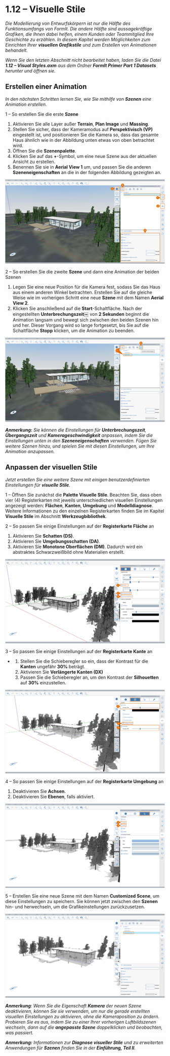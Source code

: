# 1.12 – Visuelle Stile

_Die Modellierung von Entwurfskörpern ist nur die Hälfte des Funktionsumfangs von FormIt. Die andere Hälfte sind aussagekräftige Grafiken, die Ihnen dabei helfen, einem Kunden oder Teammitglied Ihre Geschichte zu erzählen. In diesem Kapitel werden Möglichkeiten zum Einrichten Ihrer_ _**visuellen Grafikstile**_ _und zum Erstellen von Animationen behandelt._

_Wenn Sie den letzten Abschnitt nicht bearbeitet haben, laden Sie die Datei_ _**1.12 – Visual Styles.axm**_ _aus dem Ordner_ _**FormIt Primer Part 1 Datasets** herunter und öffnen sie._

## **Erstellen einer Animation**

_In den nächsten Schritten lernen Sie, wie Sie mithilfe von_ _**Szenen**_ _eine Animation erstellen._

1 – So erstellen Sie die erste **Szene**

1. Aktivieren Sie alle Layer außer **Terrain**, **Plan Image** und **Massing**.
2. Stellen Sie sicher, dass der Kameramodus auf **Perspektivisch \(VP\)** eingestellt ist, und positionieren Sie die Kamera so, dass das gesamte Haus ähnlich wie in der Abbildung unten etwas von oben betrachtet wird.
3. Öffnen Sie die **Szenenpalette**.
4. Klicken Sie auf das **+**-Symbol, um eine neue Szene aus der aktuellen Ansicht zu erstellen.
5. Benennen Sie sie in **Aerial View 1** um, und passen Sie die anderen **Szeneneigenschaften** an die in der folgenden Abbildung gezeigten an.

![](../../.gitbook/assets/0%20%2817%29.png)

2 – So erstellen Sie die zweite **Szene** und dann eine Animation der beiden Szenen

1. Legen Sie eine neue Position für die Kamera fest, sodass Sie das Haus aus einem anderen Winkel betrachten. Erstellen Sie auf die gleiche Weise wie im vorherigen Schritt eine neue **Szene** mit dem Namen **Aerial View 2**.
2. Klicken Sie anschließend auf die **Start**-Schaltfläche. Nach der eingestellten **Unterbrechungszeit**￼ von **2 Sekunden** beginnt die Animation langsam und bewegt sich zwischen den beiden Szenen hin und her. Dieser Vorgang wird so lange fortgesetzt, bis Sie auf die Schaltfläche **Stopp** klicken, um die Animation zu beenden.

![](../../.gitbook/assets/1%20%2812%29.png)

_**Anmerkung:**_ _Sie können die Einstellungen für_ _**Unterbrechungszeit**,_ _**Übergangszeit** und_ _**Kamerageschwindigkeit**_ _anpassen, indem Sie die Einstellungen unten in den_ _**Szeneneigenschaften** verwenden. Fügen Sie weitere Szenen hinzu, und spielen Sie mit diesen Einstellungen, um Ihre Animation anzupassen._

## **Anpassen der visuellen Stile**

_Jetzt erstellen Sie eine weitere Szene mit einigen benutzerdefinierten Einstellungen für **visuelle Stile**._

1 – Öffnen Sie zunächst die **Palette Visuelle Stile**. Beachten Sie, dass oben vier \(4\) Registerkarten mit jeweils unterschiedlichen visuellen Einstellungen angezeigt werden: **Flächen**, **Kanten**, **Umgebung** und **Modelldiagnose**. Weitere Informationen zu den einzelnen Registerkarten finden Sie im Kapitel **Visuelle Stile** im Abschnitt **Werkzeugbibliothek**.

2 – So passen Sie einige Einstellungen auf der **Registerkarte Fläche** an

1. Aktivieren Sie **Schatten \(DS\)**.
2. Aktivieren Sie **Umgebungsschatten \(DA\)**.
3. Aktivieren Sie **Monotone Oberflächen \(DM\)**. Dadurch wird ein abstraktes Schwarzweißbild ohne Materialien erstellt.

![](../../.gitbook/assets/2%20%2820%29.png)

3 – So passen Sie einige Einstellungen auf der **Registerkarte Kante** an

* 
   1. Stellen Sie die Schieberegler so ein, dass der Kontrast für die **Kanten** ungefähr **30%** beträgt.
   2. Aktivieren Sie **Verlängerte Kanten \(DX\)**
   3. Passen Sie die Schieberegler an, um den Kontrast der **Silhouetten** auf **30%** einzustellen.

![](../../.gitbook/assets/3%20%2811%29.png)

4 – So passen Sie einige Einstellungen auf der **Registerkarte Umgebung** an

1. Deaktivieren Sie **Achsen**.
2. Deaktivieren Sie **Ebenen**, falls aktiviert.

![](../../.gitbook/assets/4%20%288%29.png)

5 – Erstellen Sie eine neue Szene mit dem Namen **Customized Scene**, um diese Einstellungen zu speichern. Sie können jetzt zwischen den **Szenen** hin- und herwechseln, um die Grafikeinstellungen zurückzusetzen.

![](../../.gitbook/assets/5%20%286%29.png)

_**Anmerkung**: Wenn Sie die Eigenschaft_ _**Kamera**_ _der neuen Szene deaktivieren, können Sie sie verwenden, um nur die gerade erstellten visuellen Einstellungen zu aktivieren, ohne die Kameraposition zu ändern. Probieren Sie es aus, indem Sie zu einer Ihrer vorherigen Luftbildszenen wechseln, dann auf die_ _**angepasste Szene**_ _doppelklicken und beobachten, was passiert._

_**Anmerkung:**_ _Informationen zur_ _**Diagnose visueller Stile**_ _und zu erweiterten Anwendungen für_ _**Szenen** finden Sie in der_ _**Einführung, Teil II**._

